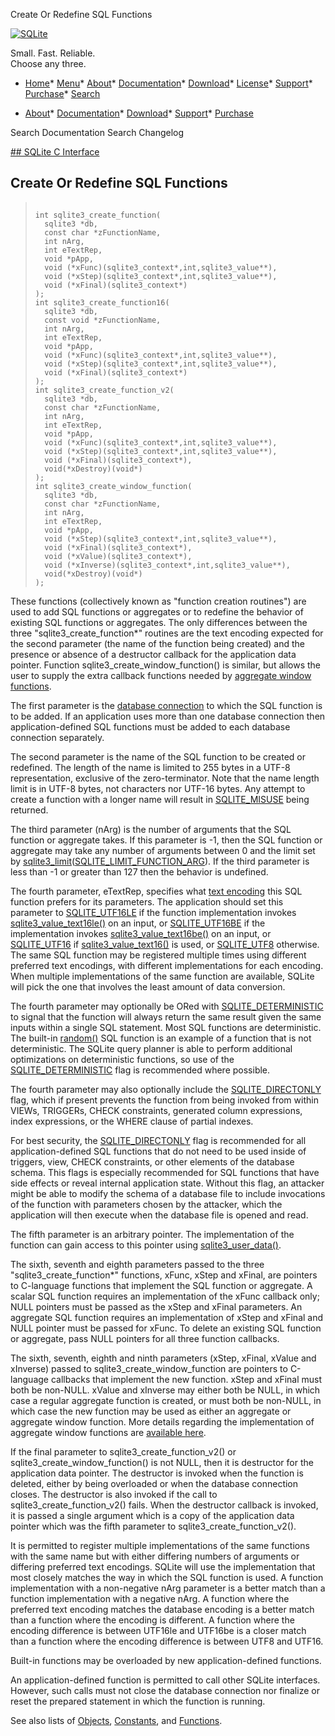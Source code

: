 




Create Or Redefine SQL Functions




[![SQLite](../images/sqlite370_banner.gif)](../index.html)


Small. Fast. Reliable.  
Choose any three.


* [Home](../index.html)* [Menu](javascript:void(0))* [About](../about.html)* [Documentation](../docs.html)* [Download](../download.html)* [License](../copyright.html)* [Support](../support.html)* [Purchase](../prosupport.html)* [Search](javascript:void(0))




* [About](../about.html)* [Documentation](../docs.html)* [Download](../download.html)* [Support](../support.html)* [Purchase](../prosupport.html)






Search Documentation
Search Changelog









[## SQLite C Interface](../c3ref/intro.html)
## Create Or Redefine SQL Functions




> ```
> 
> int sqlite3_create_function(
>   sqlite3 *db,
>   const char *zFunctionName,
>   int nArg,
>   int eTextRep,
>   void *pApp,
>   void (*xFunc)(sqlite3_context*,int,sqlite3_value**),
>   void (*xStep)(sqlite3_context*,int,sqlite3_value**),
>   void (*xFinal)(sqlite3_context*)
> );
> int sqlite3_create_function16(
>   sqlite3 *db,
>   const void *zFunctionName,
>   int nArg,
>   int eTextRep,
>   void *pApp,
>   void (*xFunc)(sqlite3_context*,int,sqlite3_value**),
>   void (*xStep)(sqlite3_context*,int,sqlite3_value**),
>   void (*xFinal)(sqlite3_context*)
> );
> int sqlite3_create_function_v2(
>   sqlite3 *db,
>   const char *zFunctionName,
>   int nArg,
>   int eTextRep,
>   void *pApp,
>   void (*xFunc)(sqlite3_context*,int,sqlite3_value**),
>   void (*xStep)(sqlite3_context*,int,sqlite3_value**),
>   void (*xFinal)(sqlite3_context*),
>   void(*xDestroy)(void*)
> );
> int sqlite3_create_window_function(
>   sqlite3 *db,
>   const char *zFunctionName,
>   int nArg,
>   int eTextRep,
>   void *pApp,
>   void (*xStep)(sqlite3_context*,int,sqlite3_value**),
>   void (*xFinal)(sqlite3_context*),
>   void (*xValue)(sqlite3_context*),
>   void (*xInverse)(sqlite3_context*,int,sqlite3_value**),
>   void(*xDestroy)(void*)
> );
> 
> ```



These functions (collectively known as "function creation routines")
are used to add SQL functions or aggregates or to redefine the behavior
of existing SQL functions or aggregates. The only differences between
the three "sqlite3\_create\_function\*" routines are the text encoding
expected for the second parameter (the name of the function being
created) and the presence or absence of a destructor callback for
the application data pointer. Function sqlite3\_create\_window\_function()
is similar, but allows the user to supply the extra callback functions
needed by [aggregate window functions](../windowfunctions.html#aggwinfunc).


The first parameter is the [database connection](../c3ref/sqlite3.html) to which the SQL
function is to be added. If an application uses more than one database
connection then application\-defined SQL functions must be added
to each database connection separately.


The second parameter is the name of the SQL function to be created or
redefined. The length of the name is limited to 255 bytes in a UTF\-8
representation, exclusive of the zero\-terminator. Note that the name
length limit is in UTF\-8 bytes, not characters nor UTF\-16 bytes.
Any attempt to create a function with a longer name
will result in [SQLITE\_MISUSE](../rescode.html#misuse) being returned.


The third parameter (nArg)
is the number of arguments that the SQL function or
aggregate takes. If this parameter is \-1, then the SQL function or
aggregate may take any number of arguments between 0 and the limit
set by [sqlite3\_limit](../c3ref/limit.html)([SQLITE\_LIMIT\_FUNCTION\_ARG](../c3ref/c_limit_attached.html#sqlitelimitfunctionarg)). If the third
parameter is less than \-1 or greater than 127 then the behavior is
undefined.


The fourth parameter, eTextRep, specifies what
[text encoding](../c3ref/c_any.html) this SQL function prefers for
its parameters. The application should set this parameter to
[SQLITE\_UTF16LE](../c3ref/c_any.html) if the function implementation invokes
[sqlite3\_value\_text16le()](../c3ref/value_blob.html) on an input, or [SQLITE\_UTF16BE](../c3ref/c_any.html) if the
implementation invokes [sqlite3\_value\_text16be()](../c3ref/value_blob.html) on an input, or
[SQLITE\_UTF16](../c3ref/c_any.html) if [sqlite3\_value\_text16()](../c3ref/value_blob.html) is used, or [SQLITE\_UTF8](../c3ref/c_any.html)
otherwise. The same SQL function may be registered multiple times using
different preferred text encodings, with different implementations for
each encoding.
When multiple implementations of the same function are available, SQLite
will pick the one that involves the least amount of data conversion.


The fourth parameter may optionally be ORed with [SQLITE\_DETERMINISTIC](../c3ref/c_deterministic.html#sqlitedeterministic)
to signal that the function will always return the same result given
the same inputs within a single SQL statement. Most SQL functions are
deterministic. The built\-in [random()](../lang_corefunc.html#random) SQL function is an example of a
function that is not deterministic. The SQLite query planner is able to
perform additional optimizations on deterministic functions, so use
of the [SQLITE\_DETERMINISTIC](../c3ref/c_deterministic.html#sqlitedeterministic) flag is recommended where possible.


The fourth parameter may also optionally include the [SQLITE\_DIRECTONLY](../c3ref/c_deterministic.html#sqlitedirectonly)
flag, which if present prevents the function from being invoked from
within VIEWs, TRIGGERs, CHECK constraints, generated column expressions,
index expressions, or the WHERE clause of partial indexes.


For best security, the [SQLITE\_DIRECTONLY](../c3ref/c_deterministic.html#sqlitedirectonly) flag is recommended for
all application\-defined SQL functions that do not need to be
used inside of triggers, view, CHECK constraints, or other elements of
the database schema. This flags is especially recommended for SQL
functions that have side effects or reveal internal application state.
Without this flag, an attacker might be able to modify the schema of
a database file to include invocations of the function with parameters
chosen by the attacker, which the application will then execute when
the database file is opened and read.


The fifth parameter is an arbitrary pointer. The implementation of the
function can gain access to this pointer using [sqlite3\_user\_data()](../c3ref/user_data.html).


The sixth, seventh and eighth parameters passed to the three
"sqlite3\_create\_function\*" functions, xFunc, xStep and xFinal, are
pointers to C\-language functions that implement the SQL function or
aggregate. A scalar SQL function requires an implementation of the xFunc
callback only; NULL pointers must be passed as the xStep and xFinal
parameters. An aggregate SQL function requires an implementation of xStep
and xFinal and NULL pointer must be passed for xFunc. To delete an existing
SQL function or aggregate, pass NULL pointers for all three function
callbacks.


The sixth, seventh, eighth and ninth parameters (xStep, xFinal, xValue
and xInverse) passed to sqlite3\_create\_window\_function are pointers to
C\-language callbacks that implement the new function. xStep and xFinal
must both be non\-NULL. xValue and xInverse may either both be NULL, in
which case a regular aggregate function is created, or must both be
non\-NULL, in which case the new function may be used as either an aggregate
or aggregate window function. More details regarding the implementation
of aggregate window functions are
[available here](../windowfunctions.html#udfwinfunc).


If the final parameter to sqlite3\_create\_function\_v2() or
sqlite3\_create\_window\_function() is not NULL, then it is destructor for
the application data pointer. The destructor is invoked when the function
is deleted, either by being overloaded or when the database connection
closes. The destructor is also invoked if the call to
sqlite3\_create\_function\_v2() fails. When the destructor callback is
invoked, it is passed a single argument which is a copy of the application
data pointer which was the fifth parameter to sqlite3\_create\_function\_v2().


It is permitted to register multiple implementations of the same
functions with the same name but with either differing numbers of
arguments or differing preferred text encodings. SQLite will use
the implementation that most closely matches the way in which the
SQL function is used. A function implementation with a non\-negative
nArg parameter is a better match than a function implementation with
a negative nArg. A function where the preferred text encoding
matches the database encoding is a better
match than a function where the encoding is different.
A function where the encoding difference is between UTF16le and UTF16be
is a closer match than a function where the encoding difference is
between UTF8 and UTF16\.


Built\-in functions may be overloaded by new application\-defined functions.


An application\-defined function is permitted to call other
SQLite interfaces. However, such calls must not
close the database connection nor finalize or reset the prepared
statement in which the function is running.


See also lists of
 [Objects](../c3ref/objlist.html),
 [Constants](../c3ref/constlist.html), and
 [Functions](../c3ref/funclist.html).



